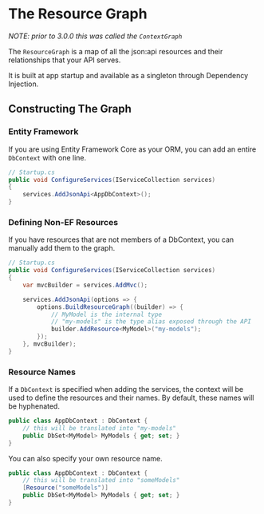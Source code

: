 # The Resource Graph

_NOTE: prior to 3.0.0 this was called the `ContextGraph`_

The `ResourceGraph` is a map of all the json:api resources and their relationships that your API serves.

It is built at app startup and available as a singleton through Dependency Injection.

## Constructing The Graph

### Entity Framework

If you are using Entity Framework Core as your ORM, you can add an entire `DbContext` with one line.

```c#
// Startup.cs
public void ConfigureServices(IServiceCollection services)
{
    services.AddJsonApi<AppDbContext>();
}
```

### Defining Non-EF Resources

If you have resources that are not members of a DbContext, you can manually add them to the graph.

```c#
// Startup.cs
public void ConfigureServices(IServiceCollection services)
{
    var mvcBuilder = services.AddMvc();

    services.AddJsonApi(options => {
        options.BuildResourceGraph((builder) => {
            // MyModel is the internal type
            // "my-models" is the type alias exposed through the API
            builder.AddResource<MyModel>("my-models");
        });
    }, mvcBuilder);
}
```

### Resource Names

If a `DbContext` is specified when adding the services, the context will be used to define the resources and their names. By default, these names will be hyphenated.

```c#
public class AppDbContext : DbContext {
    // this will be translated into "my-models"
    public DbSet<MyModel> MyModels { get; set; }
}
```

You can also specify your own resource name.

```c#
public class AppDbContext : DbContext {
    // this will be translated into "someModels"
    [Resource("someModels")]
    public DbSet<MyModel> MyModels { get; set; }
}
```





